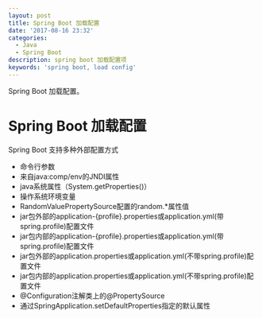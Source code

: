 ```yaml
---
layout: post
title: Spring Boot 加载配置
date: '2017-08-16 23:32'
categories:
  - Java
  - Spring Boot
description: spring boot 加载配置项
keywords: 'spring boot, load config'
---
```


Spring Boot 加载配置。

# Spring Boot 加载配置
Spring Boot 支持多种外部配置方式

* 命令行参数
* 来自java:comp/env的JNDI属性
* java系统属性（System.getProperties()）
* 操作系统环境变量
* RandomValuePropertySource配置的random.*属性值
* jar包外部的application-{profile}.properties或application.yml(带spring.profile)配置文件
* jar包内部的application-{profile}.properties或application.yml(带spring.profile)配置文件
* jar包外部的application.properties或application.yml(不带spring.profile)配置文件
* jar包内部的application.properties或application.yml(不带spring.profile)配置文件
* @Configuration注解类上的@PropertySource
* 通过SpringApplication.setDefaultProperties指定的默认属性
